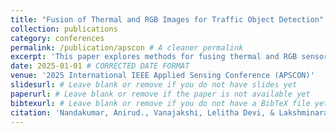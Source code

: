 ```yaml
---
title: "Fusion of Thermal and RGB Images for Traffic Object Detection"
collection: publications
category: conferences
permalink: /publication/apscon # A cleaner permalink
excerpt: 'This paper explores methods for fusing thermal and RGB sensor data to improve the accuracy of traffic object detection, especially in challenging lighting and weather conditions.' # Added a useful excerpt
date: 2025-01-01 # CORRECTED DATE FORMAT
venue: '2025 International IEEE Applied Sensing Conference (APSCON)'
slidesurl: # Leave blank or remove if you do not have slides yet
paperurl: # Leave blank or remove if the paper is not available yet
bibtexurl: # Leave blank or remove if you do not have a BibTeX file yet
citation: 'Nandakumar, Anirud., Vanajakshi, Lelitha Devi, & Lakshminarayanan, Chandrashekar (2025). "Fusion of Thermal and RGB Images for Traffic Object Detection." <i>2025 IEEE Applied Sensing Conference (APSCON)</i>.'
---
```

